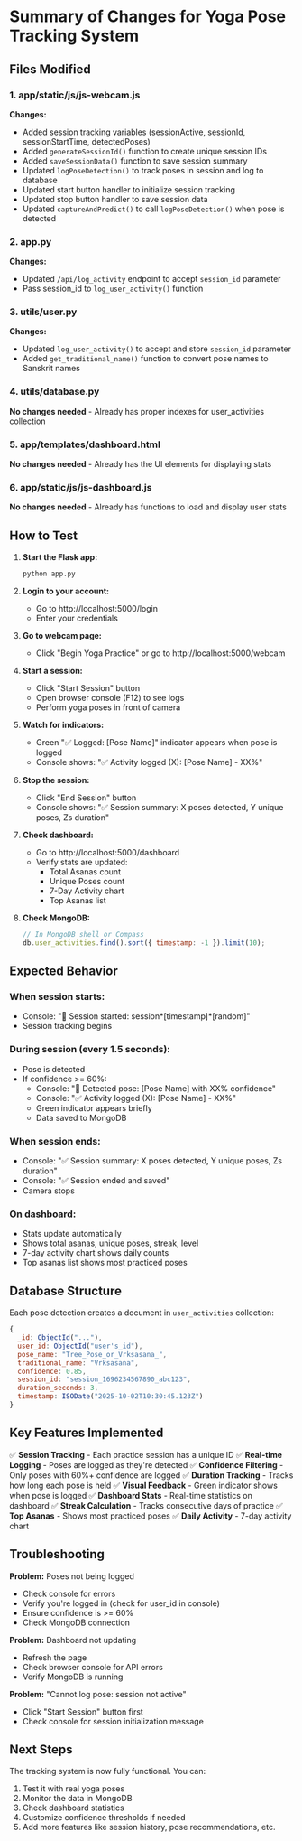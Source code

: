 # Summary of Changes for Yoga Pose Tracking System

## Files Modified

### 1. app/static/js/js-webcam.js

**Changes:**

- Added session tracking variables (sessionActive, sessionId, sessionStartTime, detectedPoses)
- Added `generateSessionId()` function to create unique session IDs
- Added `saveSessionData()` function to save session summary
- Updated `logPoseDetection()` to track poses in session and log to database
- Updated start button handler to initialize session tracking
- Updated stop button handler to save session data
- Updated `captureAndPredict()` to call `logPoseDetection()` when pose is detected

### 2. app.py

**Changes:**

- Updated `/api/log_activity` endpoint to accept `session_id` parameter
- Pass session_id to `log_user_activity()` function

### 3. utils/user.py

**Changes:**

- Updated `log_user_activity()` to accept and store `session_id` parameter
- Added `get_traditional_name()` function to convert pose names to Sanskrit names

### 4. utils/database.py

**No changes needed** - Already has proper indexes for user_activities collection

### 5. app/templates/dashboard.html

**No changes needed** - Already has the UI elements for displaying stats

### 6. app/static/js/js-dashboard.js

**No changes needed** - Already has functions to load and display user stats

## How to Test

1. **Start the Flask app:**

   ```bash
   python app.py
   ```

2. **Login to your account:**

   - Go to http://localhost:5000/login
   - Enter your credentials

3. **Go to webcam page:**

   - Click "Begin Yoga Practice" or go to http://localhost:5000/webcam

4. **Start a session:**

   - Click "Start Session" button
   - Open browser console (F12) to see logs
   - Perform yoga poses in front of camera

5. **Watch for indicators:**

   - Green "✅ Logged: [Pose Name]" indicator appears when pose is logged
   - Console shows: "✅ Activity logged (X): [Pose Name] - XX%"

6. **Stop the session:**

   - Click "End Session" button
   - Console shows: "✅ Session summary: X poses detected, Y unique poses, Zs duration"

7. **Check dashboard:**

   - Go to http://localhost:5000/dashboard
   - Verify stats are updated:
     - Total Asanas count
     - Unique Poses count
     - 7-Day Activity chart
     - Top Asanas list

8. **Check MongoDB:**
   ```javascript
   // In MongoDB shell or Compass
   db.user_activities.find().sort({ timestamp: -1 }).limit(10);
   ```

## Expected Behavior

### When session starts:

- Console: "🎯 Session started: session*[timestamp]*[random]"
- Session tracking begins

### During session (every 1.5 seconds):

- Pose is detected
- If confidence >= 60%:
  - Console: "🎯 Detected pose: [Pose Name] with XX% confidence"
  - Console: "✅ Activity logged (X): [Pose Name] - XX%"
  - Green indicator appears briefly
  - Data saved to MongoDB

### When session ends:

- Console: "✅ Session summary: X poses detected, Y unique poses, Zs duration"
- Console: "✅ Session ended and saved"
- Camera stops

### On dashboard:

- Stats update automatically
- Shows total asanas, unique poses, streak, level
- 7-day activity chart shows daily counts
- Top asanas list shows most practiced poses

## Database Structure

Each pose detection creates a document in `user_activities` collection:

```javascript
{
  _id: ObjectId("..."),
  user_id: ObjectId("user's_id"),
  pose_name: "Tree_Pose_or_Vrksasana_",
  traditional_name: "Vrksasana",
  confidence: 0.85,
  session_id: "session_1696234567890_abc123",
  duration_seconds: 3,
  timestamp: ISODate("2025-10-02T10:30:45.123Z")
}
```

## Key Features Implemented

✅ **Session Tracking** - Each practice session has a unique ID
✅ **Real-time Logging** - Poses are logged as they're detected
✅ **Confidence Filtering** - Only poses with 60%+ confidence are logged
✅ **Duration Tracking** - Tracks how long each pose is held
✅ **Visual Feedback** - Green indicator shows when pose is logged
✅ **Dashboard Stats** - Real-time statistics on dashboard
✅ **Streak Calculation** - Tracks consecutive days of practice
✅ **Top Asanas** - Shows most practiced poses
✅ **Daily Activity** - 7-day activity chart

## Troubleshooting

**Problem:** Poses not being logged

- Check console for errors
- Verify you're logged in (check for user_id in console)
- Ensure confidence is >= 60%
- Check MongoDB connection

**Problem:** Dashboard not updating

- Refresh the page
- Check browser console for API errors
- Verify MongoDB is running

**Problem:** "Cannot log pose: session not active"

- Click "Start Session" button first
- Check console for session initialization message

## Next Steps

The tracking system is now fully functional. You can:

1. Test it with real yoga poses
2. Monitor the data in MongoDB
3. Check dashboard statistics
4. Customize confidence thresholds if needed
5. Add more features like session history, pose recommendations, etc.
